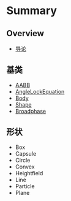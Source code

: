 # Summary

## Overview

* [导论](README.md)

## 基类

* [AABB](aabb.md)
* [AngleLockEquation](methods.md)
* [Body](body.md)
* [Shape](box.md)
* [Broadphase](broadphase.md)

## 形状

* Box
* Capsule
* Circle
* Convex
* Heightfield
* Line
* Particle
* Plane

